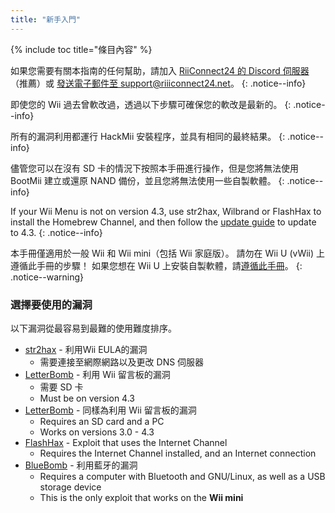 ```yaml
---
title: "新手入門"
---
```


{% include toc title="條目內容" %}

如果您需要有關本指南的任何幫助，請加入 [RiiConnect24 的 Discord 伺服器](https://discord.gg/rc24)（推薦）或 [發送電子郵件至 support@riiiconnect24.net](mailto:support@riiiconnect24.net)。
{: .notice--info}

即使您的 Wii 過去曾軟改過，透過以下步驟可確保您的軟改是最新的。
{: .notice--info}

所有的漏洞利用都運行 HackMii 安裝程序，並具有相同的最終結果。
{: .notice--info}

儘管您可以在沒有 SD 卡的情況下按照本手冊進行操作，但是您將無法使用 BootMii 建立或還原 NAND 備份，並且您將無法使用一些自製軟體。
{: .notice--info}

If your Wii Menu is not on version 4.3, use str2hax, Wilbrand or FlashHax to install the Homebrew Channel, and then follow the [update guide](update) to update to 4.3.
{: .notice--info}

本手冊僅適用於一般 Wii 和 Wii mini（包括 Wii 家庭版）。 請勿在 Wii U (vWii) 上遵循此手冊的步驟！ 如果您想在 Wii U 上安裝自製軟體，請[遵循此手冊](https://wiiu.hacks.guide)。
{: .notice--warning}

### 選擇要使用的漏洞

以下漏洞從最容易到最難的使用難度排序。

- [str2hax](str2hax) - 利用Wii EULA的漏洞
    * 需要連接至網際網路以及更改 DNS 伺服器
- [LetterBomb](letterbomb) - 利用 Wii 留言板的漏洞
    * 需要 SD 卡
    * Must be on version 4.3
- [LetterBomb](wilbrand) - 同樣為利用 Wii 留言板的漏洞
    * Requires an SD card and a PC
    * Works on versions 3.0 - 4.3
- [FlashHax](flashhax) - Exploit that uses the Internet Channel
    * Requires the Internet Channel installed, and an Internet connection
- [BlueBomb](bluebomb) - 利用藍牙的漏洞
    * Requires a computer with Bluetooth and GNU/Linux, as well as a USB storage device
    * This is the only exploit that works on the **Wii mini**
